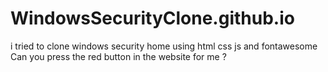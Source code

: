 # WindowsSecurityClone.github.io
i tried to clone windows security home using html css js and fontawesome
Can you press the red button in the website for me ?
